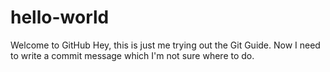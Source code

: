 # hello-world
Welcome to GitHub
Hey, this is just me trying out the Git Guide. Now I need to write a commit message which I'm not sure where to do.
